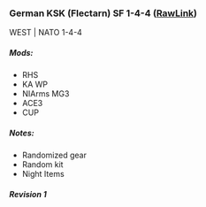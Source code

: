 ### German KSK (Flectarn) SF 1-4-4  ([RawLink](https://raw.githubusercontent.com/reptiloids/Gear_Kits_Collection/master/West/German%20KSK%20SF%201-4-4/Kit%20German%20KSK%20SF%201-4-4.sqf))
WEST | NATO 1-4-4 
<br />
<img src="" />

##### Mods:
- RHS
- KA WP
- NIArms MG3
- ACE3
- CUP

##### Notes:
- Randomized gear
- Random kit
- Night Items

##### Revision 1
